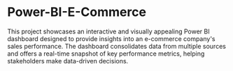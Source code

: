 # Power-BI-E-Commerce
This project showcases an interactive and visually appealing Power BI dashboard designed to provide insights into an e-commerce company's sales performance. The dashboard consolidates data from multiple sources and offers a real-time snapshot of key performance metrics, helping stakeholders make data-driven decisions.
